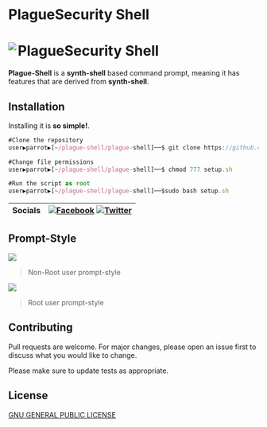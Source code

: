 # PlagueSecurity Shell

# <img align="left" src="https://raw.githubusercontent.com/PlagueSec/PlagueSecOS/master/pictures/plaguesec.svg"> PlagueSecurity Shell

**Plague-Shell** is a **synth-shell** based command prompt, meaning it has features that are derived from **synth-shell**.

## Installation
Installing it is **so simple!**.

```js
#Clone the repository
user▶parrot▶[~/plague-shell/plague-shell]──$ git clone https://github.com/plaguesec/plague-shell/

#Change file permissions
user▶parrot▶[~/plague-shell/plague-shell]──$ chmod 777 setup.sh

#Run the script as root
user▶parrot▶[~/plague-shell/plague-shell]──$sudo bash setup.sh
```

| **Socials** | [![Facebook](https://img.shields.io/badge/Facebook-%231877F2.svg?style=for-the-badge&logo=PlagueSec&logoColor=white)](https://www.facebook.com/PlagueSec-104041125002327/) [![Twitter](https://img.shields.io/badge/@plaguesecurity-%231DA1F2.svg?style=for-the-badge&logo=Twitter&logoColor=white)](https://twitter.com/plaguesecurity)
 :--- | :---
 
## Prompt-Style
<img src="https://i.ibb.co/VNL8k8j/shell0.png">

> Non-Root user prompt-style

<img src="https://i.ibb.co/nnBj0mR/shell2-1.png">

> Root user prompt-style

## Contributing
Pull requests are welcome. For major changes, please open an issue first to discuss what you would like to change.

Please make sure to update tests as appropriate.

## License
[GNU GENERAL PUBLIC LICENSE](https://www.gnu.org/licenses/gpl-3.0.en.html)



